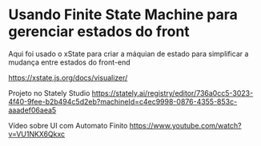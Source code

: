 # Usando Finite State Machine para gerenciar estados do front

Aqui foi usado o xState para criar a máquian de estado para simplificar a mudança entre estados do front-end

https://xstate.js.org/docs/visualizer/


Projeto no Stately Studio
https://stately.ai/registry/editor/736a0cc5-3023-4f40-9fee-b2b494c5d2eb?machineId=c4ec9998-0876-4355-853c-aaadef06aea5


Vídeo sobre UI com Automato Finito
https://www.youtube.com/watch?v=VU1NKX6Qkxc